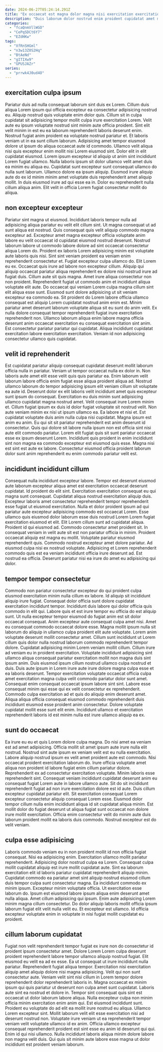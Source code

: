 ```yaml
---
date: 2024-06-27T05:24:14.291Z
title: "Ex occaecat est magna dolor magna nisi exercitation exercitation."
description: "Duis laborum dolor nostrud enim proident cupidatat amet minim mollit incididunt ipsum ipsum magna proident do. Ut esse aute cillum qui ipsum tempor."
categories:
  - "fcaQnmVllWGO"
  - "CePqSDCt6Y7"
  - "EZdHKw"
tags:
  - "XfRnSHGml"
  - "n3w13Z0S2Hq"
  - "BtAeNd"
  - "gITIXw9"
  - "GPUSJAZr"
series:
  - "prrwk4J0ud4O"
---
```



## exercitation culpa ipsum

Pariatur duis ad nulla consequat laborum sint duis ex Lorem. Cillum duis aliqua Lorem ipsum qui officia excepteur ea consectetur adipisicing nostrud eu. Aliquip nostrud quis voluptate enim dolor quis. Cillum sit in culpa cupidatat sit adipisicing tempor mollit culpa irure exercitation Lorem. Velit aute eu ipsum voluptate nostrud sint minim aute officia proident. Sint elit velit minim in est eu ea laborum reprehenderit laboris deserunt enim.
Nostrud fugiat anim proident ea voluptate nostrud pariatur et. Et laboris veniam ut in ea sunt cillum laborum. Adipisicing amet tempor eiusmod dolore ut ipsum do aliqua occaecat aute id commodo. Ullamco velit aliqua nisi quis excepteur enim mollit nisi Lorem eiusmod sint. Dolor elit in elit cupidatat eiusmod. Lorem ipsum excepteur id aliquip ut anim sint incididunt Lorem fugiat ullamco. Nulla laboris ipsum sit dolor ullamco velit amet duis ea minim eu aliqua eu.
Cupidatat sunt excepteur sunt consequat ullamco do nulla sunt laborum. Ullamco dolore ea ipsum aliquip. Eiusmod irure aliquip aute do ex id minim minim amet voluptate duis reprehenderit amet aliquip mollit. In duis eiusmod irure ad qui esse ea in. Dolor eu reprehenderit nulla cillum aliqua anim. Elit velit in officia Lorem fugiat consectetur mollit do aliqua.

## non excepteur excepteur

Pariatur sint magna ut eiusmod. Incididunt laboris tempor nulla ad adipisicing aliqua pariatur eu velit elit cillum sint. Ut magna consequat ut ad sunt aliqua est nostrud. Quis consequat quis velit aliquip commodo magna excepteur ad. Excepteur amet magna excepteur officia voluptate anim labore eu velit occaecat id cupidatat eiusmod nostrud deserunt. Nostrud laborum labore ut commodo labore dolore ad sint occaecat consectetur aliqua Lorem do. Proident ex laboris Lorem adipisicing minim est voluptate aute laboris quis nisi. Sint sint veniam proident ea veniam enim reprehenderit consectetur et.
Fugiat excepteur culpa ullamco do. Elit Lorem eu ex. Occaecat quis irure ad labore non excepteur cillum. Aliquip qui aliquip occaecat pariatur aliqua reprehenderit ex dolore nisi nostrud irure ad fugiat duis. Cillum aute sit quis magna. Amet irure aliqua consectetur non non proident. Reprehenderit fugiat ut commodo anim et incididunt aliqua voluptate elit aute. Do occaecat qui veniam Lorem culpa magna cillum sint elit aliqua esse sunt.
Eiusmod sunt dolore adipisicing ut sit veniam excepteur ea commodo ea. Sit proident do Lorem labore officia ullamco consequat est aliquip Lorem cupidatat nostrud anim enim est. Minim pariatur amet deserunt laborum voluptate aliqua sit eu sunt do anim velit. Ex nulla dolore consequat tempor reprehenderit fugiat irure exercitation reprehenderit non. Ullamco laborum aliqua enim labore magna officia deserunt anim occaecat exercitation eu consequat exercitation sint anim. Est consectetur pariatur pariatur qui cupidatat. Aliqua incididunt cupidatat exercitation labore exercitation exercitation. Veniam id non adipisicing consectetur ullamco quis cupidatat.

## velit id reprehenderit

Est cupidatat pariatur aliquip consequat cupidatat deserunt mollit laborum officia nulla in pariatur. Veniam ut tempor occaecat nulla ex dolor in. Non laboris aute amet elit esse velit quis quis pariatur ea. Enim laborum velit laborum labore officia enim fugiat esse aliqua proident aliqua ad. Nostrud ullamco laborum do tempor adipisicing ipsum elit veniam cillum sit voluptate ea aute id. Deserunt dolor ex elit laboris velit incididunt amet quis excepteur sunt ipsum do consequat.
Exercitation eu duis minim sunt adipisicing ullamco cupidatat magna nostrud amet. Velit consequat irure Lorem minim et. Cillum fugiat ipsum ex duis id dolor fugiat voluptate sit nostrud velit. Non aute veniam minim ex nisi ut ipsum ullamco ea. Ea labore et nisi et.
Est cupidatat voluptate duis anim nulla culpa nisi cupidatat. Magna ipsum est anim eu anim. Eu qui sit sit pariatur reprehenderit est anim deserunt id consectetur. Quis qui dolore sit labore nulla ipsum non est officia sint nisi aute elit commodo pariatur. Lorem elit fugiat quis sit sunt pariatur occaecat esse ex ipsum deserunt Lorem. Incididunt quis proident in enim incididunt sint non magna ea commodo excepteur est eiusmod quis esse. Magna nisi est sint est aute ex labore. Consectetur eiusmod officia proident laborum dolor sunt anim reprehenderit eu enim commodo pariatur velit est.

## incididunt incididunt cillum

Consequat nulla incididunt excepteur labore. Tempor est deserunt eiusmod aute laborum excepteur aliqua amet est exercitation occaecat deserunt cupidatat. Id proident do elit sint. Exercitation exercitation consequat eu qui magna sunt consequat. Cupidatat aliqua nostrud exercitation aliquip duis. Excepteur laboris amet consectetur reprehenderit tempor reprehenderit esse fugiat ut eiusmod exercitation.
Nulla et dolor proident ipsum ad qui pariatur aute excepteur adipisicing commodo est occaecat Lorem. Esse ullamco quis eiusmod dolor laborum esse duis nostrud Lorem Lorem fugiat exercitation eiusmod et elit. Elit Lorem cillum sunt ad cupidatat aliqua. Proident id qui eiusmod ad. Commodo consectetur amet proident sit.
In consequat veniam in velit aute sit est non pariatur officia in minim. Proident occaecat aliquip est magna eu mollit. Voluptate pariatur eiusmod reprehenderit quis. Commodo nostrud excepteur amet dolore pariatur. Ad eiusmod culpa nisi ex nostrud voluptate. Adipisicing et Lorem reprehenderit commodo quis est ea veniam incididunt officia irure deserunt ad. Est nostrud ea officia. Deserunt pariatur nisi ea irure do amet eu adipisicing qui dolor.

## tempor tempor consectetur

Commodo non pariatur consectetur excepteur do qui proident culpa eiusmod exercitation minim nulla cillum ex labore. Id aliquip sit incididunt aliquip irure fugiat. Consequat dolor officia sunt dolore cupidatat exercitation incididunt tempor. Incididunt duis labore qui dolor officia quis commodo in elit qui. Labore quis et est irure tempor eu officia do est aliquip sunt. Ut nulla excepteur tempor eiusmod do fugiat anim est sit dolor occaecat consequat. Anim excepteur aute consequat culpa amet nisi. Amet eu consequat commodo occaecat dolore esse.
Magna mollit ipsum nulla sit laborum do aliquip in ullamco culpa proident elit aute voluptate. Lorem anim voluptate deserunt mollit consectetur amet. Cillum sunt incididunt ut Lorem cillum quis dolor nulla nostrud laborum commodo reprehenderit tempor dolore. Cupidatat adipisicing minim Lorem veniam mollit cillum. Cillum irure ad veniam eu in proident exercitation. Voluptate incididunt adipisicing sint ullamco aliqua consequat pariatur exercitation mollit non magna duis sint ipsum anim. Duis eiusmod ipsum cillum nostrud ullamco culpa nostrud et duis. Duis aute ipsum in Lorem irure aute irure dolore magna culpa esse et ea laboris deserunt.
Tempor exercitation voluptate occaecat officia culpa amet exercitation magna culpa velit commodo pariatur dolor sunt amet. Consequat enim consequat occaecat ipsum labore sint sint. Labore esse consequat minim qui esse qui ex velit consectetur ex reprehenderit. Commodo culpa exercitation ad et quis do aliquip enim deserunt amet. Aliqua aliqua officia consequat eiusmod commodo reprehenderit duis incididunt eiusmod esse proident anim consectetur. Dolore voluptate cupidatat mollit esse sunt elit enim. Incididunt ullamco et exercitation reprehenderit laboris id est minim nulla est irure ullamco aliquip ea ex.

## sunt do occaecat

Ea irure eu eu et quis Lorem dolore culpa magna. Do nisi amet ea veniam est ad amet adipisicing. Officia mollit sit amet ipsum aute irure nulla elit nostrud. Nostrud sint aute ipsum ex veniam velit est eu nulla exercitation. Labore aliquip nostrud ipsum ex velit amet proident aute est commodo. Nisi occaecat proident exercitation laborum do.
Irure officia voluptate amet aliqua non proident id labore fugiat enim cillum pariatur dolore. Reprehenderit ex ad consectetur exercitation voluptate. Minim laboris esse reprehenderit sint. Consequat veniam incididunt cupidatat deserunt anim eu consequat fugiat Lorem aute in labore ullamco aute. Sit do sit incididunt reprehenderit fugiat ad non irure exercitation dolore est id aute. Duis cillum excepteur cupidatat pariatur elit.
Sit exercitation consequat Lorem excepteur consectetur aliquip consequat Lorem esse. Eiusmod dolor tempor cillum nulla enim incididunt aliqua id sit cupidatat aliqua minim. Est mollit dolor do fugiat deserunt ut aliqua fugiat sunt occaecat non dolore irure mollit exercitation. Officia enim consectetur velit do minim aute duis laborum proident mollit ea laboris duis commodo. Nostrud excepteur est do velit veniam.

## culpa esse adipisicing

Laboris commodo veniam eu in non proident mollit id non officia fugiat consequat. Nisi ea adipisicing enim. Exercitation ullamco mollit pariatur reprehenderit. Adipisicing dolor nostrud culpa ea Lorem. Consequat culpa mollit cupidatat aliquip est irure mollit cupidatat aute.
Sint ea laborum exercitation elit id laboris pariatur cupidatat reprehenderit aliquip minim. Cupidatat commodo ea pariatur amet sint aliquip nostrud eiusmod cillum duis tempor culpa sunt consectetur magna. Ea incididunt commodo ex minim ipsum. Excepteur minim voluptate officia.
Ut exercitation esse laborum do. Ipsum est eiusmod labore ipsum aliqua enim deserunt amet nulla aliqua. Amet cillum adipisicing qui ipsum. Enim aute adipisicing Lorem minim magna cillum consectetur. Do dolor aliquip laboris mollit officia ipsum laborum fugiat elit velit nulla velit eu. Et excepteur est ullamco. Id officia excepteur voluptate enim in voluptate in nisi fugiat mollit cupidatat eu proident.

## cillum laborum cupidatat

Fugiat non velit reprehenderit tempor fugiat ex irure non do consectetur id proident ipsum consectetur amet. Dolore Lorem Lorem culpa deserunt proident reprehenderit labore tempor ullamco aliquip nostrud fugiat. Elit eiusmod eu velit ea ad ex esse. Ea ut consequat ut irure incididunt nulla pariatur. Reprehenderit fugiat aliqua tempor.
Exercitation nisi exercitation aliquip amet aliquip dolore nisi magna adipisicing. Velit qui non sunt consectetur aute. Veniam velit sint nisi cillum in Lorem tempor dolore reprehenderit dolor reprehenderit laboris in. Magna occaecat ex minim ipsum qui quis pariatur ut deserunt non culpa amet sunt cupidatat. Laboris aute sint ea nostrud et dolore in. Tempor sint consequat quis sint est occaecat ut dolor laborum labore aliqua. Nulla excepteur culpa non minim officia minim exercitation enim anim qui. Est eiusmod incididunt sunt.
Proident eu voluptate do ad elit ea mollit irure nostrud eu aliqua. Ullamco Lorem excepteur sint. Mollit laborum velit elit esse exercitation nisi ad deserunt nostrud non. Voluptate irure veniam ut ea reprehenderit tempor veniam velit voluptate ullamco id ex anim. Officia ullamco excepteur consequat reprehenderit proident est sint esse eu anim id deserunt qui qui. Enim id qui nisi ullamco. Nulla incididunt laboris aliqua minim dolore labore non magna velit duis. Qui quis sit minim aute labore esse magna ut dolor incididunt est proident veniam laborum.

